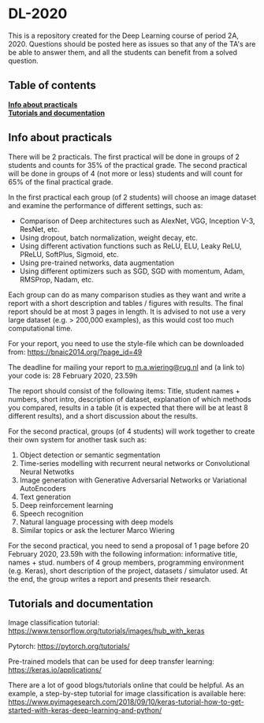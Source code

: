 # DL-2020

This is a repository created for the Deep Learning course of period 2A, 2020. Questions should be posted here as issues so that any of the TA's are be able to answer them, and all the students can benefit from a solved question.

## Table of contents

**[Info about practicals](#info-about-practicals)**<br>
**[Tutorials and documentation](#tutorials-and-documentation)**<br>

## Info about practicals

There will be 2 practicals. The first practical will be done in groups of 2 students and counts for 35% of the practical grade. The second practical will be done in groups of 4 (not more or less) students and will count for 65% of the final practical grade.

In the first practical each group (of 2 students) will choose an image dataset and examine the performance of different settings, such as:

* Comparison of Deep architectures such as AlexNet, VGG, Inception V-3, ResNet, etc.
* Using dropout, batch normalization, weight decay, etc.
* Using different activation functions such as ReLU, ELU, Leaky ReLU, PReLU, SoftPlus, Sigmoid, etc.
* Using pre-trained networks, data augmentation
* Using different optimizers such as SGD, SGD with momentum, Adam, RMSProp, Nadam, etc.

Each group can do as many comparison studies as they want and write a report with a short description and tables / figures with results. The final report should be at most 3 pages in length. It is advised to not use a very large dataset (e.g. > 200,000 examples), as this would cost too much computational time.

For your report, you need to use the style-file which can be downloaded from: https://bnaic2014.org/?page_id=49

The deadline for mailing your report to m.a.wiering@rug.nl and (a link to) your code is: 28 February 2020, 23.59h

The report should consist of the following items: Title, student names + numbers, short intro, description of dataset, explanation of which methods you compared, results in a table (it is expected that there will be at least 8 different results), and a short discussion about the results.

For the second practical, groups (of 4 students) will work together to create their own system for another task such as:

1) Object detection or semantic segmentation
2) Time-series modelling with recurrent neural networks or Convolutional Neural Netwotks
3) Image generation with Generative Adversarial Networks or Variational AutoEncoders
4) Text generation
5) Deep reinforcement learning
6) Speech recognition
7) Natural language processing with deep models
8) Similar topics or ask the lecturer Marco Wiering

For the second practical, you need to send a proposal of 1 page before 20 February 2020, 23.59h with the following information: informative title, names + stud. numbers of 4 group members, programming environment (e.g. Keras), short description of the project, datasets / simulator used. At the end, the group writes a report and presents their research.

## Tutorials and documentation

Image classification tutorial: https://www.tensorflow.org/tutorials/images/hub_with_keras

Pytorch: https://pytorch.org/tutorials/

Pre-trained models that can be used for deep transfer learning: https://keras.io/applications/

There are a lot of good blogs/tutorials online that could be helpful. As an example, a step-by-step tutorial for image classification is available here: https://www.pyimagesearch.com/2018/09/10/keras-tutorial-how-to-get-started-with-keras-deep-learning-and-python/
